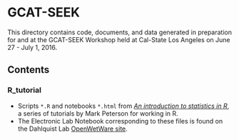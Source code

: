 # GCAT-SEEK

This directory contains code, documents, and data generated in preparation for and at the GCAT-SEEK Workshop held at Cal-State Los Angeles on June 27 - July 1, 2016.

## Contents

### R_tutorial

* Scripts `*.R` and notebooks `*.html` from [_An introduction to statistics in R_](http://petersonbiology.com/math230Notes/), a series of tutorials by Mark Peterson for working in R. 
* The Electronic Lab Notebook corresponding to these files is found on the Dahlquist Lab [OpenWetWare site](http://www.openwetware.org/wiki/Dahlquist:GCAT-SEEK_Workshop_2016).
